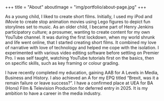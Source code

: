 +++
title = "About"
aboutImage = "img/portfolio/about-page.jpg"
+++

As a young child, I liked to create short films. Initially, I used my iPod and iMovie to create stop animation movies using Lego figures to depict fun storylines set to music.  As an older child, I became part of Henry Jenkins participatory culture; a prosumer, wanting to create content for my own YouTube channel.  It was during the first lockdown, when my world shrunk and life went  online, that I started creating short films.  It combined my love of narrative with love of technology and helped me cope with the isolation. I experimented with various video editing software before settling on Premier Pro.  I was self taught, watching YouTube tutorials first on the basics, then on specific skills, such as key framing or colour grading.  

I have recently completed my education, gaining AAB for A Levels in Media, Business and History. I also achieved an A for my EPQ titled “Brexit, was it a remain failure or leave success?”. I have a confirmed place at UEA for BA (Hons) Film & Television Production for deferred entry in 2025. It is my ambition to have a career in the media industry.